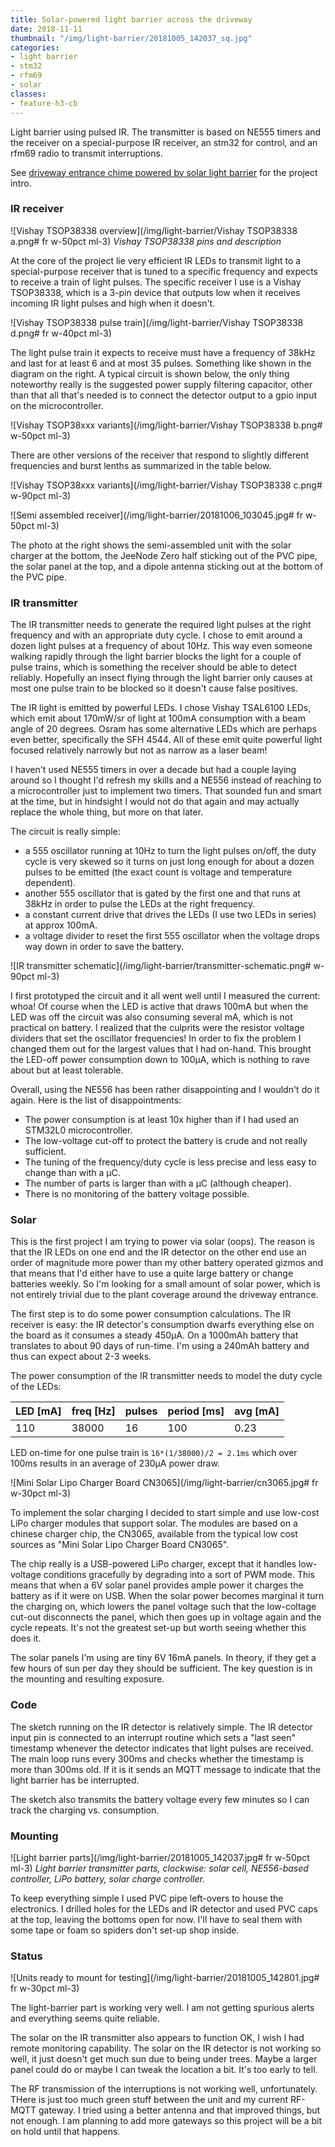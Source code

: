 ```yaml
---
title: Solar-powered light barrier across the driveway
date: 2018-11-11
thumbnail: "/img/light-barrier/20181005_142037_sq.jpg"
categories:
- light barrier
- stm32
- rfm69
- solar
classes:
- feature-h3-cb
---
```

Light barrier using pulsed IR. The transmitter is based on NE555 timers and the receiver
on a special-purpose IR receiver, an stm32 for control, and an rfm69 radio to transmit
interruptions.<!--more-->

See [driveway entrance chime powered by solar light barrier](/projects/driveway-chime)
for the project intro.

### IR receiver

![Vishay TSOP38338 overview](/img/light-barrier/Vishay TSOP38338 a.png# fr w-50pct ml-3)
_Vishay TSOP38338 pins and description_

At the core of the project lie very efficient IR LEDs to transmit light to a special-purpose
receiver that is tuned to a specific frequency and expects to receive a train of light pulses. The
specific receiver I use is a Vishay TSOP38338, which is a 3-pin device that outputs low when it
receives incoming IR light pulses and high when it doesn't.

![Vishay TSOP38338 pulse train](/img/light-barrier/Vishay TSOP38338 d.png# fr w-40pct ml-3)

The light pulse train it expects to receive must have a frequency of 38kHz and last for at least 6
and at most 35 pulses. Something like shown in the diagram on the right. A typical circuit is
shown below, the only
thing noteworthy really is the suggested power supply filtering capacitor, other than that all
that's needed is to connect the detector output to a gpio input on the microcontroller.

![Vishay TSOP38xxx variants](/img/light-barrier/Vishay TSOP38338 b.png# w-50pct ml-3)

There are other versions of the receiver
that respond to slightly different frequencies and burst lenths as summarized in the table below.

![Vishay TSOP38xxx variants](/img/light-barrier/Vishay TSOP38338 c.png# w-90pct ml-3)

![Semi assembled receiver](/img/light-barrier/20181006_103045.jpg# fr w-50pct ml-3)

The photo at the right shows the semi-assembled unit with the solar charger at the bottom, the
JeeNode Zero half sticking out of the PVC pipe, the solar panel at the top, and a dipole antenna
sticking out at the bottom of the PVC pipe.

### IR transmitter

The IR transmitter needs to generate the required light pulses at the right frequency and with an
appropriate duty cycle. I chose to emit around a dozen light pulses at a frequency of about 10Hz.
This way even someone walking rapidly through the light barrier blocks the light for a couple of pulse
trains, which is something the receiver should be able to detect reliably.
Hopefully an insect flying through the light barrier only causes at most one pulse
train to be blocked so it doesn't cause false positives.

The IR light is emitted by powerful LEDs. I chose Vishay TSAL6100 LEDs, which emit about 170mW/sr of
light at 100mA consumption with a beam angle of 20 degrees. Osram has some alternative LEDs which
are perhaps even better, specifically the SFH 4544. All of these emit quite powerful light focused
relatively narrowly but not as narrow as a laser beam!

I haven't used NE555 timers in over a decade but had a couple laying around so I thought I'd
refresh my skills and a NE556 instead of reaching to a
microcontroller just to implement two timers. That sounded fun and smart at the time, but in
hindsight I would not do that again and may actually replace the whole thing, but more on that
later.

The circuit is really simple:

- a 555 oscillator running at 10Hz to turn the light pulses on/off, the duty cycle is very skewed so
  it turns on just long enough for about a dozen pulses to be emitted (the exact count is voltage
  and temperature dependent).
- another 555 oscillator that is gated by the first one and that runs at 38kHz in order to pulse the
  LEDs at the right frequency.
- a constant current drive that drives the LEDs (I use two LEDs in series) at approx 100mA.
- a voltage divider to reset the first 555 oscillator when the voltage drops way down
  in order to save the battery.

![IR transmitter schematic](/img/light-barrier/transmitter-schematic.png# w-90pct ml-3)

I first prototyped the circuit and it all went well until I measured the current: whoa! Of course
when the LED is active that draws 100mA but when the LED was off the circuit was also consuming
several mA, which is not practical on battery. I realized that the culprits were the resistor voltage
dividers that set the oscillator frequencies! In order to fix the problem I changed them out for the
largest values that I had on-hand. This brought the LED-off power consumption down to 100µA, which
is nothing to rave about but at least tolerable.

Overall, using the NE556 has been rather disappointing and I wouldn't do it again. Here is the list
of disappointments:

- The power consumption is at least 10x higher than if I had used an STM32L0 microcontroller.
- The low-voltage cut-off to protect the battery is crude and not really sufficient.
- The tuning of the frequency/duty cycle is less precise and less easy to change than with a µC.
- The number of parts is larger than with a µC (although cheaper).
- There is no monitoring of the battery voltage possible.

### Solar

This is the first project I am trying to power via solar (oops). The reason is that the IR LEDs on
one end and the IR detector on the other end use an order of magnitude more power than my other
battery operated gizmos and that means that I'd either have to use a quite large battery or change
batteries weekly. So I'm looking for a small amount of solar power, which is not entirely trivial due
to the plant coverage around the driveway entrance.

The first step is to do some power consumption calculations. The IR receiver is easy: the IR
detector's consumption dwarfs everything else on the board as it consumes a steady 450µA. On a
1000mAh battery that translates to about 90 days of run-time. I'm using a 240mAh battery and thus
can expect about 2-3 weeks.

The power consumption of the IR transmitter needs to model the duty cycle of the LEDs:

LED [mA] | freq [Hz] | pulses | period [ms] | avg [mA]
--- | --- | --- | --- | ---
110 | 38000 | 16 | 100 | 0.23

LED on-time for one pulse train is `16*(1/38000)/2 = 2.1ms` which over 100ms results in an average
of 230µA power draw.

![Mini Solar Lipo Charger Board CN3065](/img/light-barrier/cn3065.jpg# fr w-30pct ml-3)

To implement the solar charging I decided to start simple and use low-cost LiPo charger modules that
support solar. The modules are based on a chinese charger chip, the CN3065, available from the
typical low cost sources as "Mini Solar Lipo Charger Board CN3065".

The chip really is a USB-powered
LiPo charger, except that it handles low-voltage conditions gracefully by degrading into a sort of
PWM mode. This means that when a 6V solar panel provides ample power it charges the battery as if it
were on USB. When the solar power becomes marginal it turn the charging on, which lowers the
panel voltage such that the low-coltage cut-out disconnects the panel, which then goes up in voltage
again and the cycle repeats. It's not the greatest set-up but worth seeing whether this does it.

The solar panels I'm using are tiny 6V 16mA panels. In theory, if they get a few hours of sun per
day they should be sufficient. The key question is in the mounting and resulting exposure.

### Code

The sketch running on the IR detector is relatively simple. The IR detector input pin is connected
to an interrupt routine which sets a "last seen" timestamp whenever the detector indicates that
light pulses are received. The main loop runs every 300ms and checks whether the timestamp is more
than 300ms old. If it is it sends an MQTT message to indicate that the light barrier has be
interrupted.

The sketch also transmits the battery voltage every few minutes so I can track the charging vs.
consumption.

### Mounting

![Light barrier parts](/img/light-barrier/20181005_142037.jpg# fr w-50pct ml-3)
_Light barrier transmitter parts, clockwise: solar cell, NE556-based
controller, LiPo battery, solar charge controller._

To keep everything simple I used PVC pipe left-overs to house the electronics. I drilled holes for
the LEDs and IR detector and used PVC caps at the top, leaving the bottoms open for now. I'll
have to seal them with some tape or foam so spiders don't set-up shop inside.

### Status

![Units ready to mount for testing](/img/light-barrier/20181005_142801.jpg# fr w-30pct ml-3)

The light-barrier part is working very well. I am not getting spurious alerts and everything seems
quite reliable.

The solar on the IR transmitter also appears to function OK, I wish I had remote
monitoring capability. The solar on the IR detector is not working so well, it just doesn't get much
sun due to being under trees. Maybe a larger panel could do or maybe I can tweak the location a bit.
It's too early to tell.

The RF transmission of the interruptions is not working well, unfortunately. THere is just too much
green stuff between the unit and my current RF-MQTT gateway. I tried using a better antenna and that
improved things, but not enough. I am planning to add more gateways so this project will be a bit on
hold until that happens.
